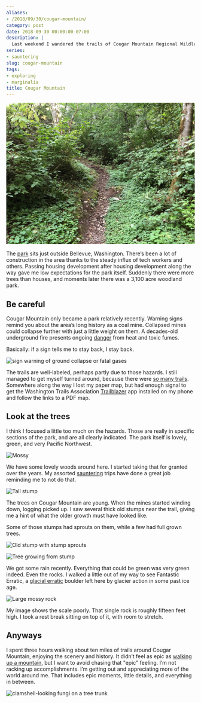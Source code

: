 ```yaml
---
aliases:
- /2018/09/30/cougar-mountain/
category: post
date: 2018-09-30 00:00:00-07:00
description: |
  Last weekend I wandered the trails of Cougar Mountain Regional Wildland Park
series:
- sauntering
slug: cougar-mountain
tags:
- exploring
- marginalia
title: Cougar Mountain
---
```


![attachments/img/2018/cover-2018-09-30.jpg](../../../attachments/img/2018/cover-2018-09-30.jpg)

The [park](https://www.kingcounty.gov/services/parks-recreation/parks/parks-and-natural-lands/popular-parks/cougar.aspx) sits just outside Bellevue, Washington. There’s been a lot of construction in the area thanks to the steady influx of tech workers and others. Passing housing development after housing development along the way gave me low expectations for the park itself. Suddenly there were more trees than houses, and moments later there was a 3,100 acre woodland park.

## Be careful

Cougar Mountain only became a park relatively recently. Warning signs remind you about the area’s long history as a coal mine. Collapsed mines could collapse further with just a little weight on them. A decades-old underground fire presents ongoing [danger](https://www.heraldnet.com/news/cougar-mountain-mines-still-a-danger/) from heat and toxic fumes.

Basically: if a sign tells me to stay back, I stay back.

![sign warning of ground collapse or fatal gases](attachments/img/2018/warning-sign.jpg "Pay attention to the warning signs")

The trails are well-labeled, perhaps partly due to those hazards. I still managed to get myself turned around, because there were [so many trails](https://en.wikipedia.org/wiki/Cougar_Mountain_Regional_Wildland_Park#Official_Trails). Somewhere along the way I lost my paper map, but had enough signal to get the Washington Trails Association [Trailblazer](https://www.wta.org/our-work/about/trailblazer-mobile-app) app installed on my phone and follow the links to a PDF map.

## Look at the trees

I think I focused a little too much on the hazards. Those are really in specific sections of the park, and are all clearly indicated. The park itself is lovely, green, and very Pacific Northwest.

![Mossy](attachments/img/2018/mossy.jpg)

We have some lovely woods around here. I started taking that for granted over the years. My assorted [sauntering](/tags/sauntering) trips have done a great job reminding me to not do that.

![Tall stump](attachments/img/2018/tall-stump.jpg)

The trees on Cougar Mountain are young. When the mines started winding down, logging picked up. I saw several thick old stumps near the trail, giving me a hint of what the older growth must have looked like.

Some of those stumps had sprouts on them, while a few had full grown trees.

![Old stump with stump sprouts](attachments/img/2018/old-stump.jpg)

![Tree growing from stump](attachments/img/2018/stump-tree.jpg)

We got some rain recently. Everything that could be green was very green indeed. Even the rocks. I walked a little out of my way to see Fantastic Erratic, a [glacial erratic](https://en.wikipedia.org/wiki/Glacial_erratic) boulder left here by glacier action in some past ice age.

![Large mossy rock](attachments/img/2018/fantastic-erratic.jpg "Fantastic Erratic")

My image shows the scale poorly. That single rock is roughly fifteen feet high. I took a rest break sitting on top of it, with room to stretch.

## Anyways

I spent three hours walking about ten miles of trails around Cougar Mountain, enjoying the scenery and history. It didn’t feel as epic as [walking up a mountain](mount-si.md), but I want to avoid chasing that "epic" feeling. I’m not racking up accomplishments. I’m getting out and appreciating more of the world around me. That includes epic moments, little details, and everything in between.

![clamshell-looking fungi on a tree trunk](attachments/img/2018/fungi.jpg "Look! Fungus!")
